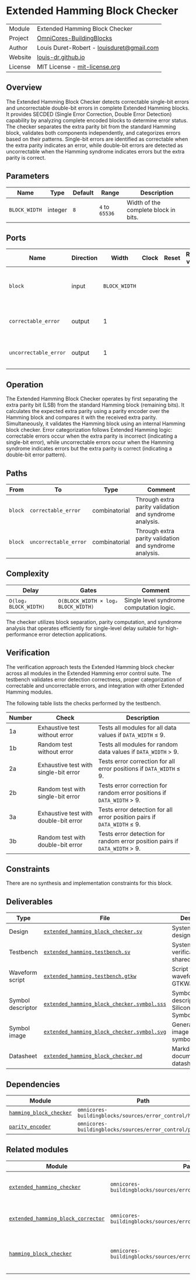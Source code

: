 # Extended Hamming Block Checker

|         |                                                                                  |
| ------- | -------------------------------------------------------------------------------- |
| Module  | Extended Hamming Block Checker                                                   |
| Project | [OmniCores-BuildingBlocks](https://github.com/Louis-DR/OmniCores-BuildingBlocks) |
| Author  | Louis Duret-Robert - [louisduret@gmail.com](mailto:louisduret@gmail.com)         |
| Website | [louis-dr.github.io](https://louis-dr.github.io)                                 |
| License | MIT License - [mit-license.org](https://mit-license.org)                         |

## Overview

The Extended Hamming Block Checker detects correctable single-bit errors and uncorrectable double-bit errors in complete Extended Hamming blocks. It provides SECDED (Single Error Correction, Double Error Detection) capability by analyzing complete encoded blocks to determine error status. The checker separates the extra parity bit from the standard Hamming block, validates both components independently, and categorizes errors based on their patterns. Single-bit errors are identified as correctable when the extra parity indicates an error, while double-bit errors are detected as uncorrectable when the Hamming syndrome indicates errors but the extra parity is correct.

## Parameters

| Name          | Type    | Default | Range          | Description                          |
| ------------- | ------- | ------- | -------------- | ------------------------------------ |
| `BLOCK_WIDTH` | integer | `8`     | `4` to `65536` | Width of the complete block in bits. |

## Ports

| Name                  | Direction | Width         | Clock | Reset | Reset value | Description                                    |
| --------------------- | --------- | ------------- | ----- | ----- | ----------- | ---------------------------------------------- |
| `block`               | input     | `BLOCK_WIDTH` |       |       |             | Complete Extended Hamming block to be checked. |
| `correctable_error`   | output    | 1             |       |       |             | Single-bit error detection flag.               |
| `uncorrectable_error` | output    | 1             |       |       |             | Double-bit error detection flag.               |

## Operation

The Extended Hamming Block Checker operates by first separating the extra parity bit (LSB) from the standard Hamming block (remaining bits). It calculates the expected extra parity using a parity encoder over the Hamming block and compares it with the received extra parity. Simultaneously, it validates the Hamming block using an internal Hamming block checker. Error categorization follows Extended Hamming logic: correctable errors occur when the extra parity is incorrect (indicating a single-bit error), while uncorrectable errors occur when the Hamming syndrome indicates errors but the extra parity is correct (indicating a double-bit error pattern).

## Paths

| From    | To                    | Type          | Comment                                                |
| ------- | --------------------- | ------------- | ------------------------------------------------------ |
| `block` | `correctable_error`   | combinatorial | Through extra parity validation and syndrome analysis. |
| `block` | `uncorrectable_error` | combinatorial | Through extra parity validation and syndrome analysis. |

## Complexity

| Delay                 | Gates                               | Comment                                  |
| --------------------- | ----------------------------------- | ---------------------------------------- |
| `O(log₂ BLOCK_WIDTH)` | `O(BLOCK_WIDTH × log₂ BLOCK_WIDTH)` | Single level syndrome computation logic. |

The checker utilizes block separation, parity computation, and syndrome analysis that operates efficiently for single-level delay suitable for high-performance error detection applications.

## Verification

The verification approach tests the Extended Hamming block checker across all modules in the Extended Hamming error control suite. The testbench validates error detection correctness, proper categorization of correctable and uncorrectable errors, and integration with other Extended Hamming modules.

The following table lists the checks performed by the testbench.

| Number | Check                                 | Description                                                                |
| ------ | ------------------------------------- | -------------------------------------------------------------------------- |
| 1a     | Exhaustive test without error         | Tests all modules for all data values if `DATA_WIDTH` ≤ 9.                 |
| 1b     | Random test without error             | Tests all modules for random data values if `DATA_WIDTH` > 9.              |
| 2a     | Exhaustive test with single-bit error | Tests error correction for all error positions if `DATA_WIDTH` ≤ 9.        |
| 2b     | Random test with single-bit error     | Tests error correction for random error positions if `DATA_WIDTH` > 9.     |
| 3a     | Exhaustive test with double-bit error | Tests error detection for all error position pairs if `DATA_WIDTH` ≤ 9.    |
| 3b     | Random test with double-bit error     | Tests error detection for random error position pairs if `DATA_WIDTH` > 9. |

## Constraints

There are no synthesis and implementation constraints for this block.

## Deliverables

| Type              | File                                                                                     | Description                                         |
| ----------------- | ---------------------------------------------------------------------------------------- | --------------------------------------------------- |
| Design            | [`extended_hamming_block_checker.sv`](extended_hamming_block_checker.sv)                 | SystemVerilog design.                               |
| Testbench         | [`extended_hamming.testbench.sv`](extended_hamming.testbench.sv)                         | SystemVerilog verification shared testbench.        |
| Waveform script   | [`extended_hamming.testbench.gtkw`](extended_hamming.testbench.gtkw)                     | Script to load the waveforms in GTKWave.            |
| Symbol descriptor | [`extended_hamming_block_checker.symbol.sss`](extended_hamming_block_checker.symbol.sss) | Symbol descriptor for SiliconSuite-SymbolGenerator. |
| Symbol image      | [`extended_hamming_block_checker.symbol.svg`](extended_hamming_block_checker.symbol.svg) | Generated vector image of the symbol.               |
| Datasheet         | [`extended_hamming_block_checker.md`](extended_hamming_block_checker.md)                 | Markdown documentation datasheet.                   |

## Dependencies

| Module                                                         | Path                                                     | Comment |
| -------------------------------------------------------------- | -------------------------------------------------------- | ------- |
| [`hamming_block_checker`](../hamming/hamming_block_checker.md) | `omnicores-buildingblocks/sources/error_control/hamming` |         |
| [`parity_encoder`](../parity/parity_encoder.md)                | `omnicores-buildingblocks/sources/error_control/parity`  |         |

## Related modules

| Module                                                                    | Path                                                              | Comment                                              |
| ------------------------------------------------------------------------- | ----------------------------------------------------------------- | ---------------------------------------------------- |
| [`extended_hamming_checker`](extended_hamming_checker.md)                 | `omnicores-buildingblocks/sources/error_control/extended_hamming` | Variant for separate data and code.                  |
| [`extended_hamming_block_corrector`](extended_hamming_block_corrector.md) | `omnicores-buildingblocks/sources/error_control/extended_hamming` | Variant with error correction capability.            |
| [`hamming_block_checker`](../hamming/hamming_block_checker.md)            | `omnicores-buildingblocks/sources/error_control/hamming`          | Internal dependency for standard Hamming validation. |
